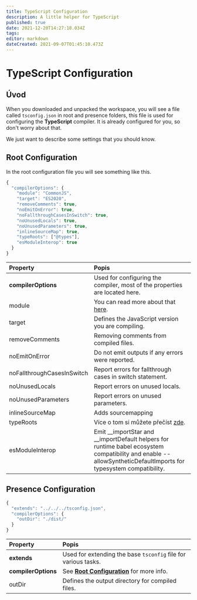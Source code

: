 ```yaml
---
title: TypeScript Configuration
description: A little helper for TypeScript
published: true
date: 2021-12-20T14:27:18.034Z
tags:
editor: markdown
dateCreated: 2021-09-07T01:45:10.473Z
---
```


# TypeScript Configuration

## Úvod

When you downloaded and unpacked the workspace, you will see a file called `tsconfig.json` in root and presence folders, this file is used for configuring the **TypeScript** compiler. It is already configured for you, so don't worry about that.

We just want to describe some settings that you should know.

## Root Configuration

In the root configuration file you will see something like this.

```javascript
{
  "compilerOptions": {
    "module": "CommonJS",
    "target": "ES2020",
    "removeComments": true,
    "noEmitOnError": true,
    "noFallthroughCasesInSwitch": true,
    "noUnusedLocals": true,
    "noUnusedParameters": true,
    "inlineSourceMap": true,
    "typeRoots": ["@types"],
    "esModuleInterop": true
  }
}
```

| Property                   | Popis                                                                                                                                                               |
|:-------------------------- |:------------------------------------------------------------------------------------------------------------------------------------------------------------------- |
| **compilerOptions**        | Used for configuring the compiler, most of the properties are located here.                                                                                         |
| module                     | You can read more about that [here](https://www.typescriptlang.org/docs/handbook/modules.html).                                                                     |
| target                     | Defines the JavaScript version you are compiling.                                                                                                                   |
| removeComments             | Removing comments from compiled files.                                                                                                                              |
| noEmitOnError              | Do not emit outputs if any errors were reported.                                                                                                                    |
| noFallthroughCasesInSwitch | Report errors for fallthrough cases in switch statement.                                                                                                            |
| noUnusedLocals             | Report errors on unused locals.                                                                                                                                     |
| noUnusedParameters         | Report errors on unused parameters.                                                                                                                                 |
| inlineSourceMap            | Adds sourcemapping                                                                                                                                                  |
| typeRoots                  | Více o tom si můžete přečíst [zde](https://www.typescriptlang.org/docs/handbook/tsconfig-json.html#types-typeroots-and-types).                                      |
| esModuleInterop            | Emit __importStar and __importDefault helpers for runtime babel ecosystem compatibility and enable --allowSyntheticDefaultImports for typesystem compatibility. |

## Presence Configuration

```javascript
{
  "extends": "../../../tsconfig.json",
  "compilerOptions": {
    "outDir": "./dist/"
  }
}
```

| Property            | Popis                                                                                  |
|:------------------- |:-------------------------------------------------------------------------------------- |
| **extends**         | Used for extending the base `tsconfig` file for various tasks.                         |
| **compilerOptions** | See [**Root Configuration**](/dev/presence/tsconfig#root-configuration) for more info. |
| outDir              | Defines the output directory for compiled files.                                       |

